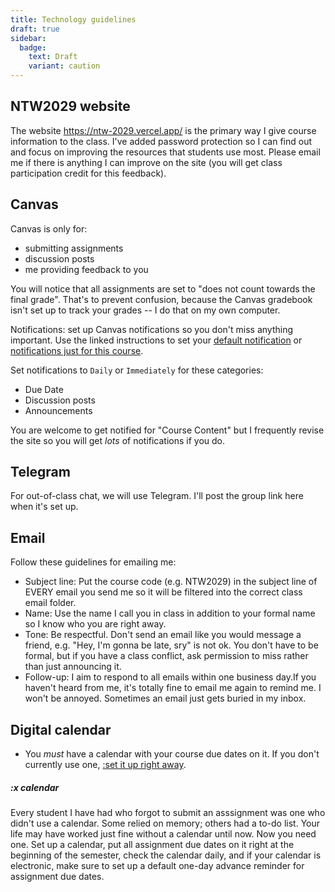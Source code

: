 ```yaml
---
title: Technology guidelines
draft: true
sidebar:
  badge:
    text: Draft
    variant: caution
---
```


## NTW2029 website

The website https://ntw-2029.vercel.app/ is the primary way I give course information to the class. I've added password protection so I can find out and focus on improving the resources that students use most. Please email me if there is anything I can improve on the site (you will get class participation credit for this feedback).

## Canvas

Canvas is only for:

- submitting assignments
- discussion posts
- me providing feedback to you

You will notice that all assignments are set to "does not count towards the final grade". That's to prevent confusion, because the Canvas gradebook isn't set up to track your grades -- I do that on my own computer.

Notifications: set up Canvas notifications so you don't miss anything important. Use the linked instructions to set your [default notification](https://community.canvaslms.com/t5/Student-Guide/How-do-I-manage-my-Canvas-notification-settings-as-a-student/ta-p/434) or [notifications just for this course](https://community.canvaslms.com/t5/Canvas-Basics-Guide/How-do-I-manage-notifications-for-a-single-course/ta-p/615325).

Set notifications to `Daily` or `Immediately` for these categories:

- Due Date
- Discussion posts
- Announcements

You are welcome to get notified for "Course Content" but I frequently revise the site so you will get _lots_ of notifications if you do.

## Telegram

For out-of-class chat, we will use Telegram. I'll post the group link here when it's set up.

## Email

Follow these guidelines for emailing me:

- Subject line: Put the course code (e.g. NTW2029) in the subject line of EVERY email you send me so it will be filtered into the correct class email folder.
- Name: Use the name I call you in class in addition to your formal name so I know who you are right away.
- Tone: Be respectful. Don't send an email like you would message a friend, e.g. "Hey, I'm gonna be late, sry" is not ok. You don't have to be formal, but if you have a class conflict, ask permission to miss rather than just announcing it.
- Follow-up: I aim to respond to all emails within one business day.If you haven't heard from me, it's totally fine to email me again to remind me. I won't be annoyed. Sometimes an email just gets buried in my inbox.

## Digital calendar

- You _must_ have a calendar with your course due dates on it. If you don't currently use one, [:set it up right away](#x-calendar).

##### :x calendar

Every student I have had who forgot to submit an asssignment was one who didn't use a calendar. Some relied on memory; others had a to-do list. Your life may have worked just fine without a calendar until now. Now you need one. Set up a calendar, put all assignment due dates on it right at the beginning of the semester, check the calendar daily, and if your calendar is electronic, make sure to set up a default one-day advance reminder for assignment due dates.
